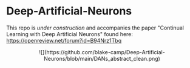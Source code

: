 # Deep-Artificial-Neurons

This repo is *under construction* and accompanies the paper "Continual Learning with Deep Artificial Neurons" found here: https://openreview.net/forum?id=B94Nrz1Tbq
<p align="center">
  ![](https://github.com/blake-camp/Deep-Artificial-Neurons/blob/main/DANs_abstract_clean.png)
</p>


